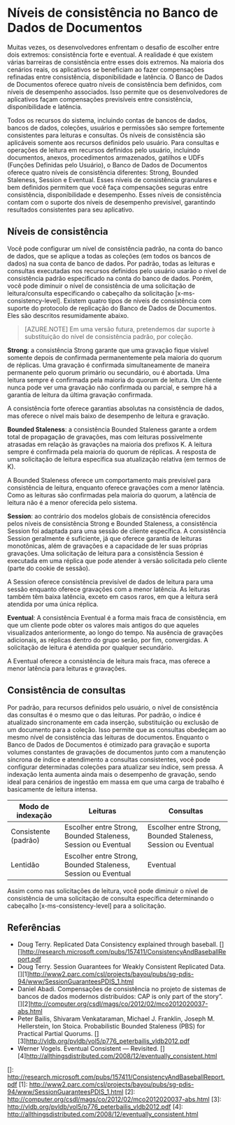 <properties title="Consistency levels in DocumentDB" pageTitle="Consistency levels in DocumentDB" description="DocumentDB has four consistency levels with associated performance levels to help application developers make predictable consistency-availability-latency trade-offs." metaKeywords="Optional" services="documentdb" solutions="data-management" authors="bradsev" manager="jhubbard" editor="cgronlun" videoId="Optional" scriptId="Optional" />

<tags ms.service="documentdb" ms.workload="data-services" ms.tgt_pltfrm="na" ms.devlang="na" ms.topic="article" ms.date="08/20/2014" ms.author="bradsev"></tags>

# Níveis de consistência no Banco de Dados de Documentos

Muitas vezes, os desenvolvedores enfrentam o desafio de escolher entre dois extremos: consistência forte e eventual. A realidade é que existem várias barreiras de consistência entre esses dois extremos. Na maioria dos cenários reais, os aplicativos se beneficiam ao fazer compensações refinadas entre consistência, disponibilidade e latência. O Banco de Dados de Documentos oferece quatro níveis de consistência bem definidos, com níveis de desempenho associados. Isso permite que os desenvolvedores de aplicativos façam compensações previsíveis entre consistência, disponibilidade e latência.

Todos os recursos do sistema, incluindo contas de bancos de dados, bancos de dados, coleções, usuários e permissões são sempre fortemente consistentes para leituras e consultas. Os níveis de consistência são aplicáveis somente aos recursos definidos pelo usuário. Para consultas e operações de leitura em recursos definidos pelo usuário, incluindo documentos, anexos, procedimentos armazenados, gatilhos e UDFs (Funções Definidas pelo Usuário), o Banco de Dados de Documentos oferece quatro níveis de consistência diferentes: Strong, Bounded Staleness, Session e Eventual. Esses níveis de consistência granulares e bem definidos permitem que você faça compensações seguras entre consistência, disponibilidade e desempenho. Esses níveis de consistência contam com o suporte dos níveis de desempenho previsível, garantindo resultados consistentes para seu aplicativo.

## Níveis de consistência

Você pode configurar um nível de consistência padrão, na conta do banco de dados, que se aplique a todas as coleções (em todos os bancos de dados) na sua conta de banco de dados. Por padrão, todas as leituras e consultas executadas nos recursos definidos pelo usuário usarão o nível de consistência padrão especificado na conta do banco de dados. Porém, você pode diminuir o nível de consistência de uma solicitação de leitura/consulta especificando o cabeçalho da solicitação [x-ms-consistency-level]. Existem quatro tipos de níveis de consistência com suporte do protocolo de replicação do Banco de Dados de Documentos. Eles são descritos resumidamente abaixo.

> [AZURE.NOTE] Em uma versão futura, pretendemos dar suporte à substituição do nível de consistência padrão, por coleção.

**Strong**: a consistência Strong garante que uma gravação fique visível somente depois de confirmada permanentemente pela maioria do quorum de réplicas. Uma gravação é confirmada simultaneamente de maneira permanente pelo quorum primário ou secundário, ou é abortada. Uma leitura sempre é confirmada pela maioria do quorum de leitura. Um cliente nunca pode ver uma gravação não confirmada ou parcial, e sempre há a garantia de leitura da última gravação confirmada.

A consistência forte oferece garantias absolutas na consistência de dados, mas oferece o nível mais baixo de desempenho de leitura e gravação.

**Bounded Staleness**: a consistência Bounded Staleness garante a ordem total de propagação de gravações, mas com leituras possivelmente atrasadas em relação às gravações na maioria dos prefixos K. A leitura sempre é confirmada pela maioria do quorum de réplicas. A resposta de uma solicitação de leitura especifica sua atualização relativa (em termos de K).

A Bounded Staleness oferece um comportamento mais previsível para consistência de leitura, enquanto oferece gravações com a menor latência. Como as leituras são confirmadas pela maioria do quorum, a latência de leitura não é a menor oferecida pelo sistema.

**Session**: ao contrário dos modelos globais de consistência oferecidos pelos níveis de consistência Strong e Bounded Staleness, a consistência Session foi adaptada para uma sessão de cliente específica. A consistência Session geralmente é suficiente, já que oferece garantia de leituras monotônicas, além de gravações e a capacidade de ler suas próprias gravações. Uma solicitação de leitura para a consistência Session é executada em uma réplica que pode atender à versão solicitada pelo cliente (parte do cookie de sessão).

A Session oferece consistência previsível de dados de leitura para uma sessão enquanto oferece gravações com a menor latência. As leituras também têm baixa latência, exceto em casos raros, em que a leitura será atendida por uma única réplica.

**Eventual**: A consistência Eventual é a forma mais fraca de consistência, em que um cliente pode obter os valores mais antigos do que aqueles visualizados anteriormente, ao longo do tempo. Na ausência de gravações adicionais, as réplicas dentro do grupo serão, por fim, convergidas. A solicitação de leitura é atendida por qualquer secundário.

A Eventual oferece a consistência de leitura mais fraca, mas oferece a menor latência para leituras e gravações.

## Consistência de consultas

Por padrão, para recursos definidos pelo usuário, o nível de consistência das consultas é o mesmo que o das leituras. Por padrão, o índice é atualizado sincronamente em cada inserção, substituição ou exclusão de um documento para a coleção. Isso permite que as consultas obedeçam ao mesmo nível de consistência das leituras de documentos. Enquanto o Banco de Dados de Documentos é otimizado para gravação e suporta volumes constantes de gravações de documentos junto com a manutenção síncrona de índice e atendimento a consultas consistentes, você pode configurar determinadas coleções para atualizar seu índice, sem pressa. A indexação lenta aumenta ainda mais o desempenho de gravação, sendo ideal para cenários de ingestão em massa em que uma carga de trabalho é basicamente de leitura intensa.

| Modo de indexação    | Leituras                                                      | Consultas                                                     |
|----------------------|---------------------------------------------------------------|---------------------------------------------------------------|
| Consistente (padrão) | Escolher entre Strong, Bounded Staleness, Session ou Eventual | Escolher entre Strong, Bounded Staleness, Session ou Eventual |
| Lentidão             | Escolher entre Strong, Bounded Staleness, Session ou Eventual | Eventual                                                      |

Assim como nas solicitações de leitura, você pode diminuir o nível de consistência de uma solicitação de consulta específica determinando o cabeçalho [x-ms-consistency-level] para a solicitação.

## Referências

-   Doug Terry. Replicated Data Consistency explained through baseball.
    [][]<http://research.microsoft.com/pubs/157411/ConsistencyAndBaseballReport.pdf></a>
-   Doug Terry. Session Guarantees for Weakly Consistent Replicated Data.
    [][1]<http://www2.parc.com/csl/projects/bayou/pubs/sg-pdis-94/www/SessionGuaranteesPDIS_1.html></a>
-   Daniel Abadi. Compensações de consistência no projeto de sistemas de bancos de dados modernos distribuídos: CAP is only part of the story”.
    [][2]<http://computer.org/csdl/mags/co/2012/02/mco2012020037-abs.html></a>
-   Peter Bailis, Shivaram Venkataraman, Michael J. Franklin, Joseph M. Hellerstein, Ion Stoica. Probabilistic Bounded Staleness (PBS) for Practical Partial Quorums.
    [][3]<http://vldb.org/pvldb/vol5/p776_peterbailis_vldb2012.pdf></a>
-   Werner Vogels. Eventual Consistent — Revisited.
    [][4]<http://allthingsdistributed.com/2008/12/eventually_consistent.html></a>

  []: http://research.microsoft.com/pubs/157411/ConsistencyAndBaseballReport.pdf
  [1]: http://www2.parc.com/csl/projects/bayou/pubs/sg-pdis-94/www/SessionGuaranteesPDIS_1.html
  [2]: http://computer.org/csdl/mags/co/2012/02/mco2012020037-abs.html
  [3]: http://vldb.org/pvldb/vol5/p776_peterbailis_vldb2012.pdf
  [4]: http://allthingsdistributed.com/2008/12/eventually_consistent.html
